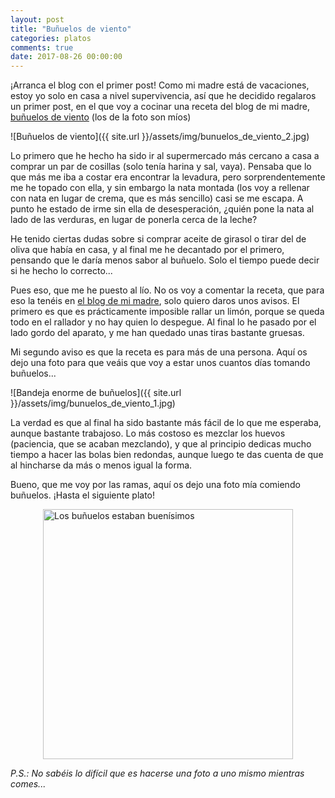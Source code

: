```yaml
---
layout: post
title: "Buñuelos de viento"
categories: platos
comments: true
date: 2017-08-26 00:00:00
---
```


¡Arranca el blog con el primer post! Como mi madre está de vacaciones, estoy yo solo en casa a nivel supervivencia, así que he decidido regalaros un primer post, en el que voy a cocinar una receta del blog de mi madre, [buñuelos de viento](https://recetasdemaca.wordpress.com/2016/11/03/bunuelos-de-viento/) (los de la foto son míos)

![Buñuelos de viento]({{ site.url }}/assets/img/bunuelos_de_viento_2.jpg)

Lo primero que he hecho ha sido ir al supermercado más cercano a casa a comprar un par de cosillas (solo tenía harina y sal, vaya). Pensaba que lo que más me iba a costar era encontrar la levadura, pero sorprendentemente me he topado con ella, y sin embargo la nata montada (los voy a rellenar con nata en lugar de crema, que es más sencillo) casi se me escapa. A punto he estado de irme sin ella de desesperación, ¿quién pone la nata al lado de las verduras, en lugar de ponerla cerca de la leche?

He tenido ciertas dudas sobre si comprar aceite de girasol o tirar del de oliva que había en casa, y al final me he decantado por el primero, pensando que le daría menos sabor al buñuelo. Solo el tiempo puede decir si he hecho lo correcto...

Pues eso, que me he puesto al lío. No os voy a comentar la receta, que para eso la tenéis en [el blog de mi madre](https://recetasdemaca.wordpress.com/2016/11/03/bunuelos-de-viento/), solo quiero daros unos avisos. El primero es que es prácticamente imposible rallar un limón, porque se queda todo en el rallador y no hay quien lo despegue. Al final lo he pasado por el lado gordo del aparato, y me han quedado unas tiras bastante gruesas.

Mi segundo aviso es que la receta es para más de una persona. Aquí os dejo una foto para que veáis que voy a estar unos cuantos días tomando buñuelos...

![Bandeja enorme de buñuelos]({{ site.url }}/assets/img/bunuelos_de_viento_1.jpg)

La verdad es que al final ha sido bastante más fácil de lo que me esperaba, aunque bastante trabajoso. Lo más costoso es mezclar los huevos (paciencia, que se acaban mezclando), y que al principio dedicas mucho tiempo a hacer las bolas bien redondas, aunque luego te das cuenta de que al hincharse da más o menos igual la forma.

Bueno, que me voy por las ramas, aquí os dejo una foto mía comiendo buñuelos. ¡Hasta el siguiente plato!

<img src="{{ site.url }}/assets/img/bunuelos_de_viento_3.png" alt="Los buñuelos estaban buenísimos" title="Los buñuelos estaban buenísimos" style="width: 400px;margin-left: auto; margin-right: auto; display: block;"/>

_P.S.: No sabéis lo difícil que es hacerse una foto a uno mismo mientras comes..._